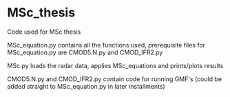 # MSc_thesis
Code used for MSc thesis 

MSc_equation.py contains all the functions used, prerequisite files for MSc_equation.py are CMOD5.N.py and CMOD_IFR2.py

MSc.py loads the radar data, applies MSc_equations and prints/plots results 

CMOD5.N.py and CMOD_IFR2.py contain code for running GMF's (could be added straight to MSc_equation.py in later installments)
